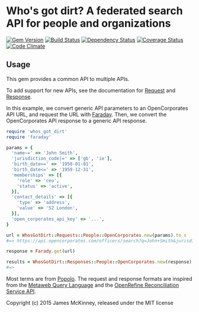 # Who's got dirt? A federated search API for people and organizations

[![Gem Version](https://badge.fury.io/rb/whos_got_dirt.svg)](https://badge.fury.io/rb/whos_got_dirt)
[![Build Status](https://secure.travis-ci.org/jpmckinney/whos_got_dirt-gem.png)](https://travis-ci.org/jpmckinney/whos_got_dirt-gem)
[![Dependency Status](https://gemnasium.com/jpmckinney/whos_got_dirt-gem.png)](https://gemnasium.com/jpmckinney/whos_got_dirt-gem)
[![Coverage Status](https://coveralls.io/repos/jpmckinney/whos_got_dirt-gem/badge.png)](https://coveralls.io/r/jpmckinney/whos_got_dirt-gem)
[![Code Climate](https://codeclimate.com/github/jpmckinney/whos_got_dirt-gem.png)](https://codeclimate.com/github/jpmckinney/whos_got_dirt-gem)

## Usage

This gem provides a common API to multiple APIs.

To add support for new APIs, see the documentation for [Request](http://www.rubydoc.info/gems/whos_got_dirt/WhosGotDirt/Request) and [Response](http://www.rubydoc.info/gems/whos_got_dirt/WhosGotDirt/Response).

In this example, we convert generic API parameters to an OpenCorporates API URL, and request the URL with [Faraday](https://github.com/lostisland/faraday). Then, we convert the OpenCorporates API response to a generic API response.

```ruby
require 'whos_got_dirt'
require 'faraday'

params = {
  'name~=' => 'John Smith',
  'jurisdiction_code|=' => ['gb', 'ie'],
  'birth_date>=' => '1950-01-01',
  'birth_date<=' => '1959-12-31',
  'memberships' => [{
    'role' => 'ceo',
    'status' => 'active',
  }],
  'contact_details' => [{
    'type' => 'address',
    'value' => '52 London',
  }],
  'open_corporates_api_key' => '...',
}

url = WhosGotDirt::Requests::People::OpenCorporates.new(params).to_s
#=> https://api.opencorporates.com/officers/search?q=John+Smith&jurisdiction_code=gb%7Cie&date_of_birth=1950-01-01%3A1959-12-31&position=ceo&inactive=false&address=52+London&api_token=...&per_page=100&order=score

response = Farady.get(url)

results = WhosGotDirt::Responses::People::OpenCorporates.new(response).to_a
#=> 
```

Most terms are from [Popolo](http://www.popoloproject.com/). The request and response formats are inspired from the [Metaweb Query Language](http://mql.freebaseapps.com/index.html) and the [OpenRefine Reconciliation Service API](https://github.com/OpenRefine/OpenRefine/wiki/Reconciliation-Service-API).

Copyright (c) 2015 James McKinney, released under the MIT license
